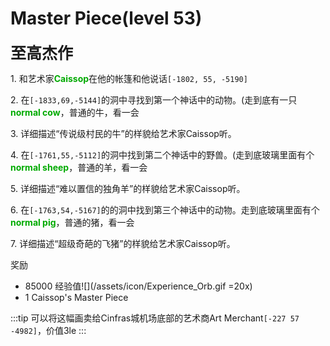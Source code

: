 # Master Piece(level 53)
<span style="font-size: 25px;">**至高杰作**</span>

<span class="stage-index">1.</span> 和艺术家<font color=00AA00>**Caissop**</font>在他的帐篷和他说话`[-1802, 55, -5190]`

<span class="stage-index">2.</span> 在`[-1833,69,-5144]`的洞中寻找到第一个神话中的动物。(走到底有一只<font color=00AA00>**normal cow**</font>，普通的牛，看一会

<span class="stage-index">3.</span> 详细描述“传说级村民的牛”的样貌给艺术家Caissop听。

<span class="stage-index">4.</span> 在`[-1761,55,-5112]`的洞中找到第二个神话中的野兽。(走到底玻璃里面有个<font color=00AA00>**normal sheep**</font>，普通的羊，看一会

<span class="stage-index">5.</span> 详细描述“难以置信的独角羊”的样貌给艺术家Caissop听。

<span class="stage-index">6.</span> 在`[-1763,54,-5167]`的的洞中找到第三个神话中的动物。走到底玻璃里面有个<font color=00AA00>**normal pig**</font>，普通的猪，看一会

<span class="stage-index">7.</span> 详细描述“超级奇葩的飞猪”的样貌给艺术家Caissop听。

奖励
+ 85000 经验值![](/assets/icon/Experience_Orb.gif =20x)
+ 1 Caissop's Master Piece
  
:::tip
可以将这幅画卖给Cinfras城机场底部的艺术商Art Merchant`[-227 57 -4982]`，价值3le
:::